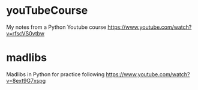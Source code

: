 # youTubeCourse
My notes from a Python Youtube course
https://www.youtube.com/watch?v=rfscVS0vtbw

# madlibs
Madlibs in Python for practice
following
https://www.youtube.com/watch?v=8ext9G7xspg

